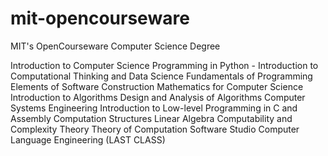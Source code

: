 # mit-opencourseware
MIT's OpenCourseware Computer Science Degree

Introduction to Computer Science Programming in Python -
Introduction to Computational Thinking and Data Science
Fundamentals of Programming
Elements of Software Construction
Mathematics for Computer Science
Introduction to Algorithms
Design and Analysis of Algorithms
Computer Systems Engineering
Introduction to Low-level Programming in C and Assembly
Computation Structures
Linear Algebra
Computability and Complexity Theory
Theory of Computation
Software Studio
Computer Language Engineering
(LAST CLASS)
